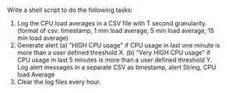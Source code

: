 Write a shell script to do the following tasks:

1. Log the CPU load averages in a CSV file with T second granularity. (format of csv: timestamp, 1 min
load average, 5 min load average, 15 min load average)
2. Generate alert
(a) "HIGH CPU usage" if CPU usage in last one minute is more than a user defined threshold X.
(b) "Very HIGH CPU usage" if CPU usage in last 5 minutes is more than a user defined threshold Y.
Log alert messages in a separate CSV as timestamp, alert String, CPU load Average
3. Clear the log files every hour.
